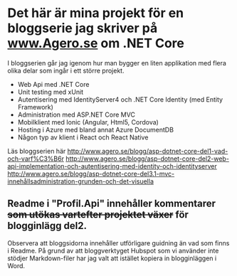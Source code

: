 
# Det här är mina projekt för en bloggserie jag skriver på www.Agero.se om .NET Core 

I bloggserien går jag igenom hur man bygger en liten applikation med flera olika delar som ingår i ett större projekt.
- Web Api med .NET Core
- Unit testing med xUnit
- Autentisering med IdentityServer4 och .NET Core Identity (med Entity Framework)
- Administration med ASP.NET Core MVC
- Mobilklient med Ionic (Angular, Html5, Cordova)
- Hosting i Azure med bland annat Azure DocumentDB
- Någon typ av klient i React och React Native

Läs bloggserien här 
http://www.agero.se/blogg/asp-dotnet-core-del1-vad-och-varf%C3%B6r
http://www.agero.se/blogg/asp-dotnet-core-del2-web-api-implementation-och-autentisering-med-identity-och-identityserver
http://www.agero.se/blogg/asp-dotnet-core-del3.1-mvc-innehållsadministration-grunden-och-det-visuella

## Readme i "Profil.Api" innehåller kommentarer <del>som utökas vartefter projektet växer</del> för blogginlägg del2.
Observera att bloggsidorna innehåller utförligare guidning än vad som finns i Readme.
På grund av att bloggverktyget Hubspot som vi använder inte stödjer Markdown-filer har jag valt att istället kopiera in blogginläggen i Word.
